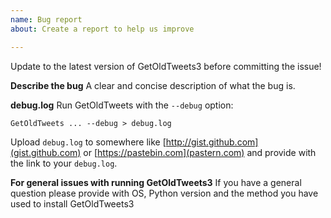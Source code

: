 ```yaml
---
name: Bug report
about: Create a report to help us improve

---
```


Update to the latest version of GetOldTweets3 before committing the issue!

**Describe the bug**
A clear and concise description of what the bug is.

**debug.log**
Run GetOldTweets with the `--debug` option:
```
GetOldTweets ... --debug > debug.log
```

Upload `debug.log` to somewhere like [http://gist.github.com](gist.github.com) or  [https://pastebin.com](pastern.com) and provide with the link to your `debug.log`.

**For general issues with running GetOldTweets3**
If you have a general question please provide with OS, Python version and the method you have used to install GetOldTweets3
